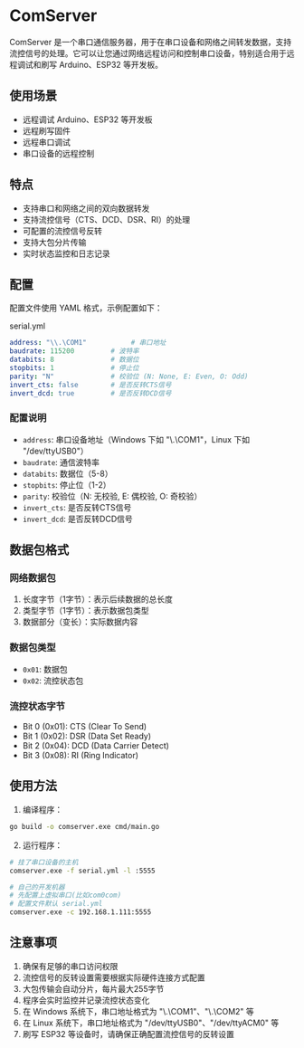 # ComServer

ComServer 是一个串口通信服务器，用于在串口设备和网络之间转发数据，支持流控信号的处理。它可以让您通过网络远程访问和控制串口设备，特别适合用于远程调试和刷写 Arduino、ESP32 等开发板。

## 使用场景

- 远程调试 Arduino、ESP32 等开发板
- 远程刷写固件
- 远程串口调试
- 串口设备的远程控制

## 特点

- 支持串口和网络之间的双向数据转发
- 支持流控信号（CTS、DCD、DSR、RI）的处理
- 可配置的流控信号反转
- 支持大包分片传输
- 实时状态监控和日志记录

## 配置

配置文件使用 YAML 格式，示例配置如下：

serial.yml
```yaml
address: "\\.\COM1"           # 串口地址
baudrate: 115200         # 波特率
databits: 8              # 数据位
stopbits: 1              # 停止位
parity: "N"              # 校验位 (N: None, E: Even, O: Odd)
invert_cts: false        # 是否反转CTS信号
invert_dcd: true         # 是否反转DCD信号
```

### 配置说明

- `address`: 串口设备地址（Windows 下如 "\\.\COM1"，Linux 下如 "/dev/ttyUSB0"）
- `baudrate`: 通信波特率
- `databits`: 数据位（5-8）
- `stopbits`: 停止位（1-2）
- `parity`: 校验位（N: 无校验, E: 偶校验, O: 奇校验）
- `invert_cts`: 是否反转CTS信号
- `invert_dcd`: 是否反转DCD信号

## 数据包格式

### 网络数据包

1. 长度字节（1字节）：表示后续数据的总长度
2. 类型字节（1字节）：表示数据包类型
3. 数据部分（变长）：实际数据内容

### 数据包类型

- `0x01`: 数据包
- `0x02`: 流控状态包

### 流控状态字节

- Bit 0 (0x01): CTS (Clear To Send)
- Bit 1 (0x02): DSR (Data Set Ready)
- Bit 2 (0x04): DCD (Data Carrier Detect)
- Bit 3 (0x08): RI (Ring Indicator)

## 使用方法

1. 编译程序：
```bash
go build -o comserver.exe cmd/main.go
```

2. 运行程序：
```bash
# 挂了串口设备的主机
comserver.exe -f serial.yml -l :5555

# 自己的开发机器
# 先配置上虚拟串口(比如com0com)
# 配置文件默认 serial.yml
comserver.exe -c 192.168.1.111:5555
```

## 注意事项

1. 确保有足够的串口访问权限
2. 流控信号的反转设置需要根据实际硬件连接方式配置
3. 大包传输会自动分片，每片最大255字节
4. 程序会实时监控并记录流控状态变化
5. 在 Windows 系统下，串口地址格式为 "\\.\COM1"、"\\.\COM2" 等
6. 在 Linux 系统下，串口地址格式为 "/dev/ttyUSB0"、"/dev/ttyACM0" 等
7. 刷写 ESP32 等设备时，请确保正确配置流控信号的反转设置